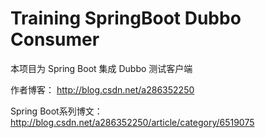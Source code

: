 # Training SpringBoot Dubbo Consumer

本项目为 Spring Boot 集成 Dubbo 测试客户端

作者博客：
http://blog.csdn.net/a286352250

Spring Boot系列博文：http://blog.csdn.net/a286352250/article/category/6519075






